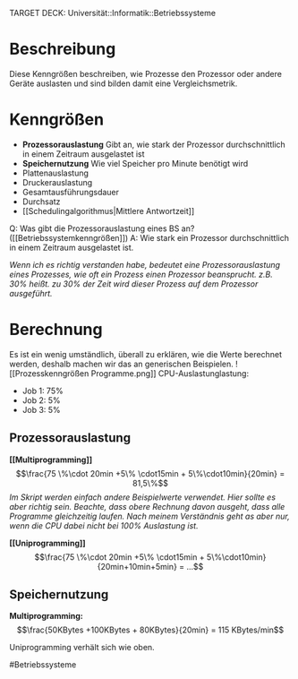 TARGET DECK: Universität::Informatik::Betriebssysteme

# Beschreibung
Diese Kenngrößen beschreiben, wie Prozesse den Prozessor oder andere Geräte auslasten und sind bilden damit eine Vergleichsmetrik.

# Kenngrößen
- **Prozessorauslastung**
Gibt an, wie stark der Prozessor durchschnittlich in einem Zeitraum ausgelastet ist
- **Speichernutzung**
Wie viel Speicher pro Minute benötigt wird
- Plattenauslastung
- Druckerauslastung
- Gesamtausführungsdauer
- Durchsatz
- [[Schedulingalgorithmus|Mittlere Antwortzeit]]

Q: Was gibt die Prozessorauslastung eines BS an? ([[Betriebssystemkenngrößen]])
A: Wie stark ein Prozessor durchschnittlich in einem Zeitraum ausgelastet ist.
<!--ID: 1642897217647-->


*Wenn ich es richtig verstanden habe, bedeutet eine Prozessorauslastung eines Prozesses, wie oft ein Prozess einen Prozessor beansprucht. z.B. 30% heißt. zu 30% der Zeit wird dieser Prozess auf dem Prozessor ausgeführt.*

# Berechnung
Es ist ein wenig umständlich, überall zu erklären, wie die Werte berechnet werden, deshalb machen wir das an generischen Beispielen.
![[Prozesskenngrößen Programme.png]]
CPU-Auslastunglastung:
- Job 1: 75%
- Job 2: 5%
- Job 3: 5%

## Prozessorauslastung
**[[Multiprogramming]]**
$$\frac{75 \%\cdot 20min +5\% \cdot15min + 5\%\cdot10min}{20min} = 81,5\%$$
*Im Skript werden einfach andere Beispielwerte verwendet. Hier sollte es aber richtig sein. Beachte, dass obere Rechnung davon ausgeht, dass alle Programme gleichzeitig laufen. Nach meinem Verständnis geht as aber nur, wenn die CPU dabei nicht bei 100% Auslastung ist.*

**[[Uniprogramming]]**
$$\frac{75 \%\cdot 20min +5\% \cdot15min + 5\%\cdot10min}{20min+10min+5min} = ...$$

## Speichernutzung
**Multiprogramming:**
$$\frac{50KBytes +100KBytes + 80KBytes}{20min} = 115 KBytes/min$$

Uniprogramming verhält sich wie oben.


#Betriebssysteme 


